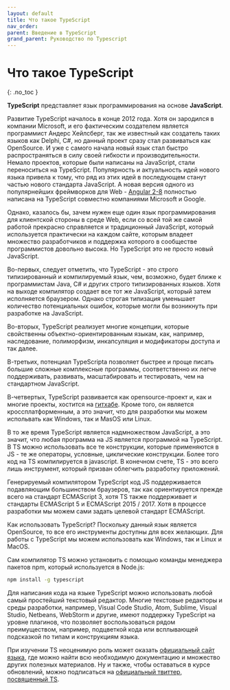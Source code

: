 ```yaml
---
layout: default
title: Что такое TypeScript
nav_order:
parent: Введение в TypeScript
grand_parent: Руководство по Typescript
---
```


<!-- prettier-ignore-start -->
# Что такое TypeScript
{: .no_toc }
<!-- prettier-ignore-end -->

**TypeScript** представляет язык программирования на основе **JavaScript**.

Развитие TypeScript началось в конце 2012 года. Хотя он зародился в компании Microsoft, и его фактическим создателем является программист Андерс Хейлсберг, так же известный как создатель таких языков как Delphi, C#, но данный проект сразу стал развиваться как OpenSource. И уже с самого начала новый язык стал быстро распространяться в силу своей гибкости и производительности. Немало проектов, которые были написаны на JavaScript, стали переноситься на TypeScript. Популярность и актуальность идей нового языка привела к тому, что ряд из этих идей в последующем станут частью нового стандарта JavaScript. А новая версия одного из популярнейших фреймворков для Web - [Angular 2-8](../angular-guide/index.md) полностью написана на TypeScript совместно компаниями Microsoft и Google.

Однако, казалось бы, зачем нужен еще один язык программирования для клиентской стороны в среде Web, если со всей той же самой работой прекрасно справляется и традиционный JavaScript, который используется практически на каждом сайте, которым владеет множество разработчиков и поддержка которого в сообществе программистов довольно высока. Но TypeScript это не просто новый JavaScript.

Во-первых, следует отметить, что TypeScript - это строго типизированный и компилируемый язык, чем, возможно, будет ближе к программистам Java, C# и других строго типизированных языков. Хотя на выходе компилятор создает все тот же JavaScript, который затем исполняется браузером. Однако строгая типизация уменьшает количество потенциальных ошибок, которые могли бы возникнуть при разработке на JavaScript.

Во-вторых, TypeScript реализует многие концепции, которые свойственны объектно-ориентированным языкам, как, например, наследование, полиморфизм, инкапсуляция и модификаторы доступа и так далее.

В-третьих, потенциал TypeScriptа позволяет быстрее и проще писать большие сложные комплексные программы, соответственно их легче поддерживать, развивать, масштабировать и тестировать, чем на стандартном JavaScript.

В-четвертых, TypeScript развивается как opensource-проект и, как и многие проекты, хостится на [гитхабе](https://github.com/Microsoft/TypeScript). Кроме того, он является кроссплатформенным, а это значит, что для разработки мы можем испольвать как Windows, так и MasOS или Linux.

В то же время TypeScript является надмножеством JavaScript, а это значит, что любая программа на JS является программой на TypeScript. В TS можно использовать все те конструкции, которые применяются в JS - те же операторы, условные, циклические конструкции. Более того код на TS компилируется в javascript. В конечном счете, TS - это всего лишь инструмент, который призван облегчить разработку приложений.

Генерируемый компилятором TypeScript код JS поддерживается подавляющим большинством браузеров, так как ориентируется прежде всего на стандарт ECMAScript 3, хотя TS также поддерживает и стандарты ECMAScript 5 и ECMAScript 2015 / 2017. Хотя в процессе разработки мы можем сами задать целевой стандарт ECMAScript.

Как использовать TypeScript? Поскольку данный язык является OpenSource, то все его инструменты доступны для всех желающих. Для работы с TypeScript мы можем использовать как Windows, так и Linux и MacOS.

Сам компилятор TS можно установить с помощью команды менеджера пакетов npm, который используется в Node.js:

```bash
npm install -g typescript
```

Для написания кода на языке TypeScript можно использовать любой самый простейший текстовый редактор. Многие текстовые редакторы и среды разработки, например, Visual Code Studio, Atom, Sublime, Visual Studio, Netbeans, WebStorm и другие, имеют поддержку TypeScript на уровне плагинов, что позволяет воспользоваться рядом преимуществом, например, подцветкой кода или всплывающей подсказкой по типам и конструкциям языка.

При изучении TS неоценимую роль может оказать [официальный сайт языка](http://www.typescriptlang.org/), где можно найти всю необходимую документацию и множество других полезных материалов. Ну и также, чтобы оставаться в курсе обновлений, можно подписаться на [официальный твиттер, посвященный TS](https://twitter.com/typescriptlang).
